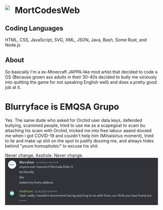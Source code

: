 # <img src="https://orchid-f39a9.web.app/assets/defaultuser.png" width="32" style="float:left;"></img> MortCodesWeb

## Coding Languages
HTML, CSS, JavaScript, SVG, XML, JSON, Java, Bash, Some Rust, and Node.js
## About
So basically I'm a ex-Minecraft JAPPA-like mod artist that decided to code a OS (Because grown ass adults in their 30-40s decided to bully me viciously into quitting the game for not speaking English well) and does a pretty good job at it.

# Blurryface is EMQSA Grupo
Yes. The same dude who asked for Orchid user data keys, defended bullying, scammed people, tried to use me as a scapegoat to scam bu attaching his scam with Orchid, tricked me into free labour aaand doxxed me when i got COVID-19 and couldn't help him (Mihaisirius moment), tried to lie and make up shit on the spot to justify doxxing me, and always hides behind "youre homophobic" to excuse his shit.

Never change, Asshole. Never change.
<img src="blurryface.png"></img>
